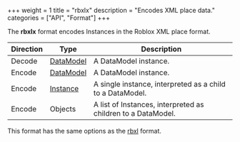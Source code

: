 +++
weight = 1
title = "rbxlx"
description = "Encodes XML place data."
categories = ["API", "Format"]
+++

The **rbxlx** format encodes Instances in the Roblox XML place format.

| Direction | Type | Description |
| --- | --- | --- |
| Decode | [DataModel](/api/types/DataModel) | A DataModel instance. |
| Encode | [DataModel](/api/types/DataModel) | A DataModel instance. |
| Encode | [Instance](/api/types/Instance) | A single instance, interpreted as a child to a DataModel. |
| Encode | Objects | A list of Instances, interpreted as children to a DataModel. |

This format has the same options as the [rbxl](/api/formats/rbxl)
format.